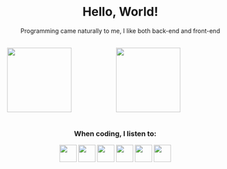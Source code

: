 <div id="user-content-toc">
  <ul align="center">
    <summary><h1 style="display: inline-block">Hello, World!</h1></summary>
   Programming came naturally to me, I like both back-end and front-end
</div>
<div align="center">
 <div style="display: inline_block"> <br>
  <a href="https://github.com/Samara-Padrao">
  <img align="left" height="150em" src="https://github-readme-stats.vercel.app/api?username=Samara-Padrao&show_icons=true&theme=radical&include_all_commits=true&count_private=true"/>
  <img height="150em" src="https://github-readme-stats.vercel.app/api/top-langs/?username=Samara-Padrao&layout=compact&langs_count=7&theme=radical"/>
</div>
   <br></a>
<div align="center">
 <div style="display: inline_block"> 
       
 <h3 align="center" class="heading-element" dir="auto">When coding, I listen to:</h3>
  <img height="40" width="auto" src="https://m.media-amazon.com/images/I/61+Ts42XP4L._UF1000,1000_QL80_.jpg"/>
  <img height="40" width="auto" src="https://www.spirit-of-metal.com/les%20goupes/T/The%20Plot%20In%20You/First%20Born/First%20Born_4629.jpg"/>
  <img height="40" width="auto" src="https://i.pinimg.com/474x/2c/85/cd/2c85cd4605186689cd9087b1f195ff1e.jpg"/>
  <img height="40" width="auto" src="https://whiplash.net/imagens_promo_22/kiss_2023.jpg?nocache"/>
  <img height="40" width="auto" src="https://encrypted-tbn0.gstatic.com/images?q=tbn:ANd9GcS0SvdaqlhKfXIytO9D7VJGX5NThjOXy-YTFA&usqp=CAU"/>
  <img height="40" width="auto" src="https://i1.sndcdn.com/artworks-u5So0QqvWC5Tgmjh-Ivd6Uw-t500x500.jpg"/>
</div>        
